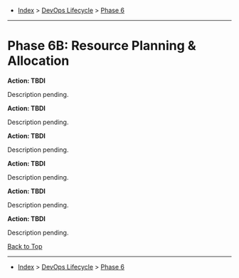 <a id="top"></a>

- [Index](../index.md) > [DevOps Lifecycle](devops.md) > [Phase 6](phase_06.md)

---

<a id="actions"></a>

# Phase 6B: Resource Planning & Allocation

<a id="6b-01"></a>

**Action: TBDI**

Description pending.

<a id="6b-02"></a>

**Action: TBDI**

Description pending.

<a id="6b-03"></a>

**Action: TBDI**

Description pending.

<a id="6b-04"></a>

**Action: TBDI**

Description pending.

<a id="6b-05"></a>

**Action: TBDI**

Description pending.

<a id="6b-06"></a>

**Action: TBDI**

Description pending.

<a class="inline-navlink-page-top" href="#actions">Back to Top</a>

---

- [Index](../index.md) > [DevOps Lifecycle](devops.md) > [Phase 6](phase_06.md)
